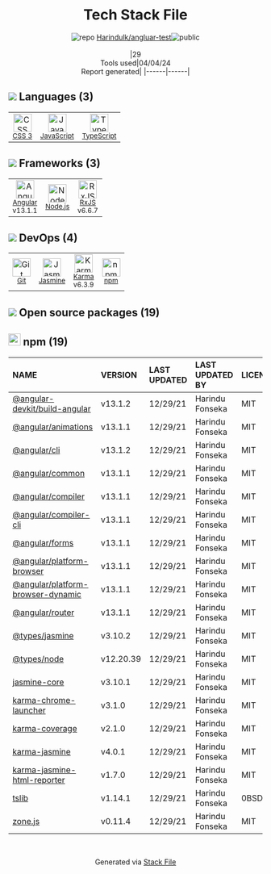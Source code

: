 <!--
&lt;--- Readme.md Snippet without images Start ---&gt;
## Tech Stack
Harindulk/angluar-test is built on the following main stack:

- [JavaScript](https://developer.mozilla.org/en-US/docs/Web/JavaScript) – Languages
- [TypeScript](http://www.typescriptlang.org) – Languages
- [Angular](https://angular.io) – Javascript MVC Frameworks
- [Node.js](http://nodejs.org/) – Frameworks (Full Stack)
- [RxJS](http://reactivex.io/rxjs/) – Concurrency Frameworks
- [Jasmine](http://jasmine.github.io/) – Javascript Testing Framework
- [Karma](http://karma-runner.github.io/) – Browser Testing

Full tech stack [here](/techstack.md)

&lt;--- Readme.md Snippet without images End ---&gt;

&lt;--- Readme.md Snippet with images Start ---&gt;
## Tech Stack
Harindulk/angluar-test is built on the following main stack:

- <img width='25' height='25' src='https://img.stackshare.io/service/1209/javascript.jpeg' alt='JavaScript'/> [JavaScript](https://developer.mozilla.org/en-US/docs/Web/JavaScript) – Languages
- <img width='25' height='25' src='https://img.stackshare.io/service/1612/bynNY5dJ.jpg' alt='TypeScript'/> [TypeScript](http://www.typescriptlang.org) – Languages
- <img width='25' height='25' src='https://img.stackshare.io/service/3745/cb8U-gL6_400x400.jpg' alt='Angular'/> [Angular](https://angular.io) – Javascript MVC Frameworks
- <img width='25' height='25' src='https://img.stackshare.io/service/1011/n1JRsFeB_400x400.png' alt='Node.js'/> [Node.js](http://nodejs.org/) – Frameworks (Full Stack)
- <img width='25' height='25' src='https://img.stackshare.io/service/1796/984368.png' alt='RxJS'/> [RxJS](http://reactivex.io/rxjs/) – Concurrency Frameworks
- <img width='25' height='25' src='https://img.stackshare.io/service/831/7c0b595409af531b9cdeb07f8c513e8b.png' alt='Jasmine'/> [Jasmine](http://jasmine.github.io/) – Javascript Testing Framework
- <img width='25' height='25' src='https://img.stackshare.io/service/1420/TidYGd6a.png' alt='Karma'/> [Karma](http://karma-runner.github.io/) – Browser Testing

Full tech stack [here](/techstack.md)

&lt;--- Readme.md Snippet with images End ---&gt;
-->
<div align="center">

# Tech Stack File
![](https://img.stackshare.io/repo.svg "repo") [Harindulk/angluar-test](https://github.com/Harindulk/angluar-test)![](https://img.stackshare.io/public_badge.svg "public")
<br/><br/>
|29<br/>Tools used|04/04/24 <br/>Report generated|
|------|------|
</div>

## <img src='https://img.stackshare.io/languages.svg'/> Languages (3)
<table><tr>
  <td align='center'>
  <img width='36' height='36' src='https://img.stackshare.io/service/6727/css.png' alt='CSS 3'>
  <br>
  <sub><a href="https://developer.mozilla.org/en-US/docs/Web/CSS/CSS3">CSS 3</a></sub>
  <br>
  <sub></sub>
</td>

<td align='center'>
  <img width='36' height='36' src='https://img.stackshare.io/service/1209/javascript.jpeg' alt='JavaScript'>
  <br>
  <sub><a href="https://developer.mozilla.org/en-US/docs/Web/JavaScript">JavaScript</a></sub>
  <br>
  <sub></sub>
</td>

<td align='center'>
  <img width='36' height='36' src='https://img.stackshare.io/service/1612/bynNY5dJ.jpg' alt='TypeScript'>
  <br>
  <sub><a href="http://www.typescriptlang.org">TypeScript</a></sub>
  <br>
  <sub></sub>
</td>

</tr>
</table>

## <img src='https://img.stackshare.io/frameworks.svg'/> Frameworks (3)
<table><tr>
  <td align='center'>
  <img width='36' height='36' src='https://img.stackshare.io/service/3745/cb8U-gL6_400x400.jpg' alt='Angular'>
  <br>
  <sub><a href="https://angular.io">Angular</a></sub>
  <br>
  <sub>v13.1.1</sub>
</td>

<td align='center'>
  <img width='36' height='36' src='https://img.stackshare.io/service/1011/n1JRsFeB_400x400.png' alt='Node.js'>
  <br>
  <sub><a href="http://nodejs.org/">Node.js</a></sub>
  <br>
  <sub></sub>
</td>

<td align='center'>
  <img width='36' height='36' src='https://img.stackshare.io/service/1796/984368.png' alt='RxJS'>
  <br>
  <sub><a href="http://reactivex.io/rxjs/">RxJS</a></sub>
  <br>
  <sub>v6.6.7</sub>
</td>

</tr>
</table>

## <img src='https://img.stackshare.io/devops.svg'/> DevOps (4)
<table><tr>
  <td align='center'>
  <img width='36' height='36' src='https://img.stackshare.io/service/1046/git.png' alt='Git'>
  <br>
  <sub><a href="http://git-scm.com/">Git</a></sub>
  <br>
  <sub></sub>
</td>

<td align='center'>
  <img width='36' height='36' src='https://img.stackshare.io/service/831/7c0b595409af531b9cdeb07f8c513e8b.png' alt='Jasmine'>
  <br>
  <sub><a href="http://jasmine.github.io/">Jasmine</a></sub>
  <br>
  <sub></sub>
</td>

<td align='center'>
  <img width='36' height='36' src='https://img.stackshare.io/service/1420/TidYGd6a.png' alt='Karma'>
  <br>
  <sub><a href="http://karma-runner.github.io/">Karma</a></sub>
  <br>
  <sub>v6.3.9</sub>
</td>

<td align='center'>
  <img width='36' height='36' src='https://img.stackshare.io/service/1120/lejvzrnlpb308aftn31u.png' alt='npm'>
  <br>
  <sub><a href="https://www.npmjs.com/">npm</a></sub>
  <br>
  <sub></sub>
</td>

</tr>
</table>


## <img src='https://img.stackshare.io/group.svg' /> Open source packages (19)</h2>

## <img width='24' height='24' src='https://img.stackshare.io/service/1120/lejvzrnlpb308aftn31u.png'/> npm (19)

|NAME|VERSION|LAST UPDATED|LAST UPDATED BY|LICENSE|VULNERABILITIES|
|:------|:------|:------|:------|:------|:------|
|[@angular-devkit/build-angular](https://www.npmjs.com/@angular-devkit/build-angular)|v13.1.2|12/29/21|Harindu Fonseka |MIT|N/A|
|[@angular/animations](https://www.npmjs.com/@angular/animations)|v13.1.1|12/29/21|Harindu Fonseka |MIT|N/A|
|[@angular/cli](https://www.npmjs.com/@angular/cli)|v13.1.2|12/29/21|Harindu Fonseka |MIT|N/A|
|[@angular/common](https://www.npmjs.com/@angular/common)|v13.1.1|12/29/21|Harindu Fonseka |MIT|N/A|
|[@angular/compiler](https://www.npmjs.com/@angular/compiler)|v13.1.1|12/29/21|Harindu Fonseka |MIT|N/A|
|[@angular/compiler-cli](https://www.npmjs.com/@angular/compiler-cli)|v13.1.1|12/29/21|Harindu Fonseka |MIT|N/A|
|[@angular/forms](https://www.npmjs.com/@angular/forms)|v13.1.1|12/29/21|Harindu Fonseka |MIT|N/A|
|[@angular/platform-browser](https://www.npmjs.com/@angular/platform-browser)|v13.1.1|12/29/21|Harindu Fonseka |MIT|N/A|
|[@angular/platform-browser-dynamic](https://www.npmjs.com/@angular/platform-browser-dynamic)|v13.1.1|12/29/21|Harindu Fonseka |MIT|N/A|
|[@angular/router](https://www.npmjs.com/@angular/router)|v13.1.1|12/29/21|Harindu Fonseka |MIT|N/A|
|[@types/jasmine](https://www.npmjs.com/@types/jasmine)|v3.10.2|12/29/21|Harindu Fonseka |MIT|N/A|
|[@types/node](https://www.npmjs.com/@types/node)|v12.20.39|12/29/21|Harindu Fonseka |MIT|N/A|
|[jasmine-core](https://www.npmjs.com/jasmine-core)|v3.10.1|12/29/21|Harindu Fonseka |MIT|N/A|
|[karma-chrome-launcher](https://www.npmjs.com/karma-chrome-launcher)|v3.1.0|12/29/21|Harindu Fonseka |MIT|N/A|
|[karma-coverage](https://www.npmjs.com/karma-coverage)|v2.1.0|12/29/21|Harindu Fonseka |MIT|N/A|
|[karma-jasmine](https://www.npmjs.com/karma-jasmine)|v4.0.1|12/29/21|Harindu Fonseka |MIT|N/A|
|[karma-jasmine-html-reporter](https://www.npmjs.com/karma-jasmine-html-reporter)|v1.7.0|12/29/21|Harindu Fonseka |MIT|N/A|
|[tslib](https://www.npmjs.com/tslib)|v1.14.1|12/29/21|Harindu Fonseka |0BSD|N/A|
|[zone.js](https://www.npmjs.com/zone.js)|v0.11.4|12/29/21|Harindu Fonseka |MIT|N/A|

<br/>
<div align='center'>

Generated via [Stack File](https://github.com/marketplace/stack-file)
